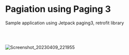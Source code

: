 <h1>Pagiation using Paging 3</h1>
Sample application using Jetpack paging3, retrofit library

<br></br>


![Screenshot_20230409_221955](https://user-images.githubusercontent.com/120172733/230786916-0c30fbe9-e33d-4f1b-b6a5-fdc637711f46.png)
